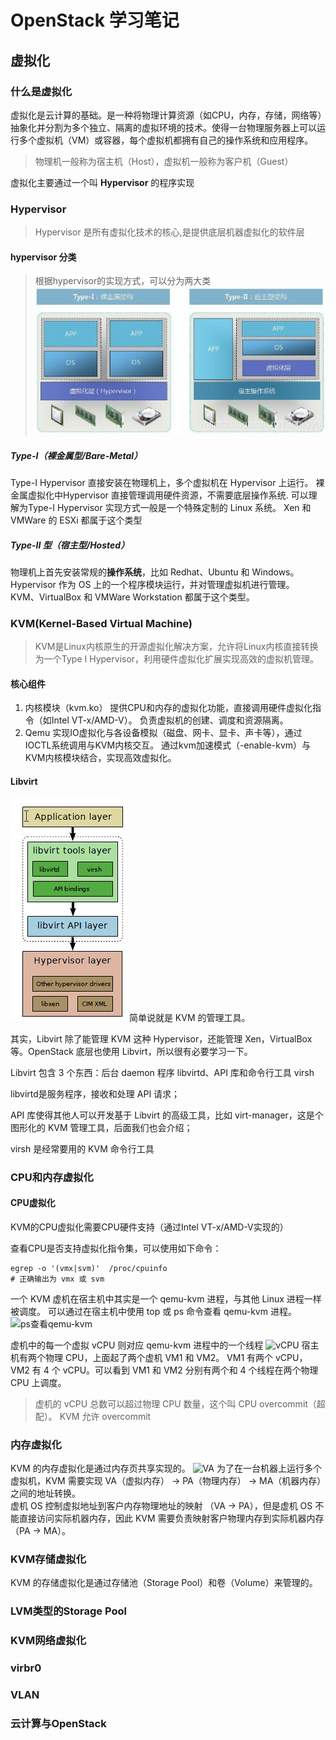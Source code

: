 # OpenStack 学习笔记

## 虚拟化

### 什么是虚拟化

虚拟化是云计算的基础。是一种将物理计算资源（如CPU，内存，存储，网络等）抽象化并分割为多个独立、隔离的虚拟环境的技术。使得一台物理服务器上可以运行多个虚拟机（VM）或容器，每个虚拟机都拥有自己的操作系统和应用程序。

> 物理机一般称为宿主机（Host），虚拟机一般称为客户机（Guest）

虚拟化主要通过一个叫 **Hypervisor** 的程序实现

### Hypervisor

> Hypervisor 是所有虚拟化技术的核心,是提供底层机器虚拟化的软件层

#### hypervisor 分类

> 根据hypervisor的实现方式，可以分为两大类
> ![hypervisor](./images/OpenStack/hypervisor.png)

##### Type-I（裸金属型/Bare-Metal）

Type-I Hypervisor 直接安装在物理机上，多个虚拟机在 Hypervisor 上运行。
裸金属虚拟化中Hypervisor 直接管理调用硬件资源，不需要底层操作系统.
可以理解为Type-I Hypervisor 实现方式一般是一个特殊定制的 Linux 系统。
Xen 和 VMWare 的 ESXi 都属于这个类型

##### Type-II 型（宿主型/Hosted）

物理机上首先安装常规的**操作系统**，比如 Redhat、Ubuntu 和 Windows。
Hypervisor 作为 OS 上的一个程序模块运行，并对管理虚拟机进行管理。
KVM、VirtualBox 和 VMWare Workstation 都属于这个类型。

### KVM(Kernel-Based Virtual Machine)

> KVM是Linux内核原生的开源虚拟化解决方案，允许将Linux内核直接转换为一个Type I Hypervisor，利用硬件虚拟化扩展实现高效的虚拟机管理。

#### 核心组件

1. 内核模块（kvm.ko）
   提供CPU和内存的虚拟化功能，直接调用硬件虚拟化指令（如Intel VT-x/AMD-V）。
   负责虚拟机的创建、调度和资源隔离。
2. Qemu
   实现IO虚拟化与各设备模拟（磁盘、网卡、显卡、声卡等），通过IOCTL系统调用与KVM内核交互。
   通过kvm加速模式（-enable-kvm）与KVM内核模块结合，实现高效虚拟化。

#### Libvirt

![Libvirt](./images/OpenStack/Libvirt.png)
简单说就是 KVM 的管理工具。

其实，Libvirt 除了能管理 KVM 这种 Hypervisor，还能管理 Xen，VirtualBox 等。OpenStack 底层也使用 Libvirt，所以很有必要学习一下。

Libvirt 包含 3 个东西：后台 daemon 程序 libvirtd、API 库和命令行工具 virsh

libvirtd是服务程序，接收和处理 API 请求；

API 库使得其他人可以开发基于 Libvirt 的高级工具，比如 virt-manager，这是个图形化的 KVM 管理工具，后面我们也会介绍；

virsh 是经常要用的 KVM 命令行工具

### CPU和内存虚拟化
#### CPU虚拟化
KVM的CPU虚拟化需要CPU硬件支持（通过Intel VT-x/AMD-V实现的）  
  
查看CPU是否支持虚拟化指令集，可以使用如下命令：
```
egrep -o '(vmx|svm)'  /proc/cpuinfo
# 正确输出为 vmx 或 svm
```
一个 KVM 虚机在宿主机中其实是一个 qemu-kvm 进程，与其他 Linux 进程一样被调度。 
可以通过在宿主机中使用 top 或 ps 命令查看 qemu-kvm 进程。
![ps查看qemu-kvm](./images/OpenStack/ps查看qemu-kvm.png)

虚机中的每一个虚拟 vCPU 则对应 qemu-kvm 进程中的一个线程
![vCPU](./images/OpenStack/vCPU.png)
宿主机有两个物理 CPU，上面起了两个虚机 VM1 和 VM2。 VM1 有两个 vCPU，VM2 有 4 个 vCPU。可以看到 VM1 和 VM2 分别有两个和 4 个线程在两个物理 CPU 上调度。

> 虚机的 vCPU 总数可以超过物理 CPU 数量，这个叫 CPU overcommit（超配）。 
> KVM 允许 overcommit
### 内存虚拟化
KVM 的内存虚拟化是通过内存页共享实现的。
![VA]()
为了在一台机器上运行多个虚拟机，KVM 需要实现 VA（虚拟内存） -> PA（物理内存） -> MA（机器内存）之间的地址转换。  
虚机 OS 控制虚拟地址到客户内存物理地址的映射 （VA -> PA），但是虚机 OS 不能直接访问实际机器内存，因此 KVM 需要负责映射客户物理内存到实际机器内存 （PA -> MA）。

### KVM存储虚拟化
KVM 的存储虚拟化是通过存储池（Storage Pool）和卷（Volume）来管理的。


### LVM类型的Storage Pool

### KVM网络虚拟化

### virbr0

### VLAN

### 云计算与OpenStack
